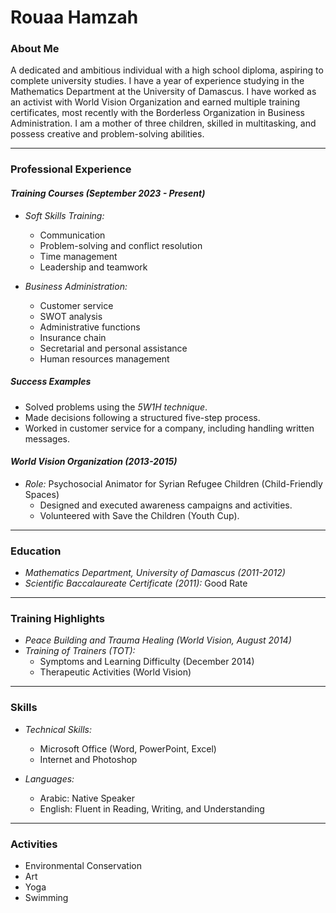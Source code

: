 # Rouaa Hamzah

### About Me

A dedicated and ambitious individual with a high school diploma, aspiring to
complete university studies.
I have a year of experience studying in the Mathematics Department at
the University of Damascus.
I have worked as an activist with World Vision Organization and earned multiple training
certificates, most recently with the Borderless Organization in Business Administration.
I am a mother of three children, skilled in multitasking, and possess creative and
problem-solving abilities.

---

### Professional Experience

#### *Training Courses (September 2023 - Present)*

- *Soft Skills Training:*
  - Communication
  - Problem-solving and conflict resolution
  - Time management
  - Leadership and teamwork

- *Business Administration:*
  - Customer service
  - SWOT analysis
  - Administrative functions
  - Insurance chain
  - Secretarial and personal assistance
  - Human resources management

##### Success Examples

- Solved problems using the *5W1H technique*.
- Made decisions following a structured five-step process.
- Worked in customer service for a company, including handling written messages.

#### *World Vision Organization (2013-2015)*

- *Role:* Psychosocial Animator for Syrian Refugee Children (Child-Friendly Spaces)
  - Designed and executed awareness campaigns and activities.
  - Volunteered with Save the Children (Youth Cup).

---

### Education

- *Mathematics Department, University of Damascus (2011-2012)*
- *Scientific Baccalaureate Certificate (2011):* Good Rate

---

### Training Highlights

- *Peace Building and Trauma Healing (World Vision, August 2014)*
- *Training of Trainers (TOT):*
  - Symptoms and Learning Difficulty (December 2014)
  - Therapeutic Activities (World Vision)

---

### Skills

- *Technical Skills:*
  - Microsoft Office (Word, PowerPoint, Excel)
  - Internet and Photoshop

- *Languages:*
  - Arabic: Native Speaker
  - English: Fluent in Reading, Writing, and Understanding

---

### Activities

- Environmental Conservation  
- Art  
- Yoga  
- Swimming
